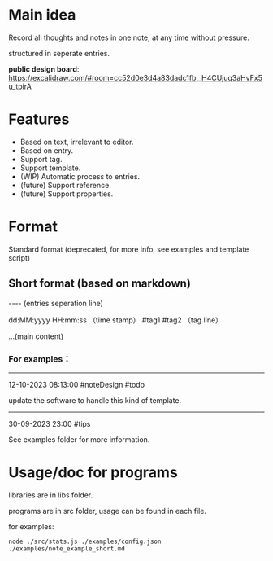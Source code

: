 # Main idea
Record all thoughts and notes in one note, at any time without pressure.

structured in seperate entries.

**public design board**: 
https://excalidraw.com/#room=cc52d0e3d4a83dadc1fb,_H4CUjuq3aHvFx5u_tpirA

# Features
- Based on text, irrelevant to editor.
- Based on entry.
- Support tag.
- Support template.
- (WIP) Automatic process to entries.
- (future) Support reference.
- (future) Support properties.

# Format

Standard format (deprecated, for more info, see examples and template script)


## Short format (based on markdown)

\-\-\-\- (entries seperation line)

dd:MM:yyyy HH:mm:ss  （time stamp） #tag1 #tag2  （tag line）

...(main content)

### For examples：

----
12-10-2023 08:13:00 #noteDesign #todo

update the software to handle this kind of template.

----
30-09-2023 23:00 #tips

See examples folder for more information. 

# Usage/doc for programs

libraries are in libs folder.

programs are in src folder, usage can be found in each file.

for examples:

```node
node ./src/stats.js ./examples/config.json ./examples/note_example_short.md
```

